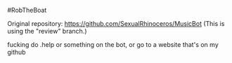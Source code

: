 #RobTheBoat

Original repository: https://github.com/SexualRhinoceros/MusicBot (This is using the "review" branch.)

fucking do .help or something on the bot, or go to a website that's on my github
